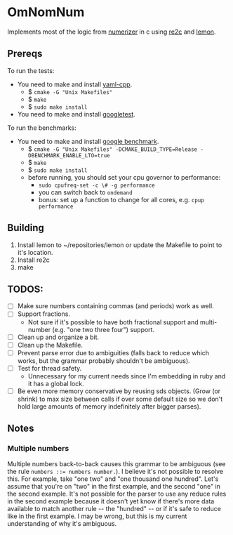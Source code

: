 # OmNomNum

Implements most of the logic from [numerizer](https://github.com/jduff/numerizer) in c using [re2c](http://re2c.org/) and [lemon](http://www.hwaci.com/sw/lemon/).

## Prereqs

To run the tests:

- You need to make and install [yaml-cpp](https://github.com/jbeder/yaml-cpp).
    - $ `cmake -G "Unix Makefiles"`
    - $ `make`
    - $ `sudo make install`
- You need to make and install [googletest](https://github.com/google/googletest).

To run the benchmarks:

- You need to make and install [google benchmark](https://github.com/google/benchmark).
    - $ `cmake -G "Unix Makefiles" -DCMAKE_BUILD_TYPE=Release -DBENCHMARK_ENABLE_LTO=true`
    - $ `make`
    - $ `sudo make install`
    - before running, you should set your cpu governor to performance:
        - `sudo cpufreq-set -c \# -g performance`
        - you can switch back to `ondemand`
        - bonus: set up a function to change for all cores, e.g. `cpup performance`

## Building

1. Install lemon to ~/repositories/lemon or update the Makefile to point to it's location.
2. Install re2c
3. make

## TODOS:

- [ ] Make sure numbers containing commas (and periods) work as well.
- [ ] Support fractions.
    - Not sure if it's possible to have both fractional support and multi-number
      (e.g. "one two three four") support.
- [ ] Clean up and organize a bit.
- [ ] Clean up the Makefile.
- [ ] Prevent parse error due to ambiguities (falls back to reduce which works,
      but the grammar probably shouldn't be ambiguous).
- [ ] Test for thread safety.
    - Unnecessary for my current needs since I'm embedding in ruby and it has a
      global lock.
- [ ] Be even more memory conservative by reusing sds objects. (Grow (or shrink)
      to max size between calls if over some default size so we don't hold
      large amounts of memory indefinitely after bigger parses).

## Notes

### Multiple numbers

Multiple numbers back-to-back causes this grammar to be ambiguous (see the rule
`numbers ::= numbers number.`). I believe it's not possible to resolve this. For
example, take "one two" and "one thousand one hundred". Let's assume that you're
on "two" in the first example, and the second "one" in the second example. It's
not possible for the  parser to use any reduce rules in the second example
because it doesn't yet know if there's more data available to match another
rule -- the "hundred" -- or if it's safe to reduce like in the first example. I
may be wrong, but this is my current understanding of why it's ambiguous.
